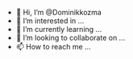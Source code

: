 - 👋 Hi, I’m @Dominikkozma
- 👀 I’m interested in ...
- 🌱 I’m currently learning ...
- 💞️ I’m looking to collaborate on ...
- 📫 How to reach me ...

<!---
Dominikkozma/Dominikkozma is a ✨ special ✨ repository because its `README.md` (this file) appears on your GitHub profile.
You can click the Preview link to take a look at your changes.
--->
